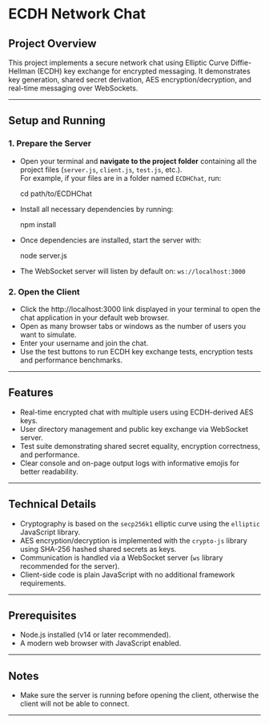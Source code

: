 # ECDH Network Chat

## Project Overview

This project implements a secure network chat using Elliptic Curve Diffie-Hellman (ECDH) key exchange for encrypted messaging. It demonstrates key generation, shared secret derivation, AES encryption/decryption, and real-time messaging over WebSockets.

---

## Setup and Running

### 1. Prepare the Server

- Open your terminal and **navigate to the project folder** containing all the project files (`server.js`, `client.js`, `test.js`, etc.).  
  For example, if your files are in a folder named `ECDHChat`, run:

  cd path/to/ECDHChat

- Install all necessary dependencies by running:

  npm install

- Once dependencies are installed, start the server with:

  node server.js

- The WebSocket server will listen by default on:
  `ws://localhost:3000`

### 2. Open the Client

- Click the http://localhost:3000 link displayed in your terminal to open the chat application in your default web browser.
- Open as many browser tabs or windows as the number of users you want to simulate.
- Enter your username and join the chat.
- Use the test buttons to run ECDH key exchange tests, encryption tests and performance benchmarks.

---

## Features

- Real-time encrypted chat with multiple users using ECDH-derived AES keys.
- User directory management and public key exchange via WebSocket server.
- Test suite demonstrating shared secret equality, encryption correctness, and performance.
- Clear console and on-page output logs with informative emojis for better readability.

---

## Technical Details

- Cryptography is based on the `secp256k1` elliptic curve using the `elliptic` JavaScript library.
- AES encryption/decryption is implemented with the `crypto-js` library using SHA-256 hashed shared secrets as keys.
- Communication is handled via a WebSocket server (`ws` library recommended for the server).
- Client-side code is plain JavaScript with no additional framework requirements.

---

## Prerequisites

- Node.js installed (v14 or later recommended).
- A modern web browser with JavaScript enabled.

---

## Notes

- Make sure the server is running before opening the client, otherwise the client will not be able to connect.

---
